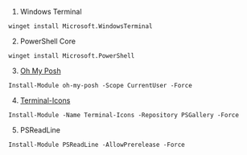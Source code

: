 1. Windows Terminal

```
winget install Microsoft.WindowsTerminal
```

2. PowerShell Core

```
winget install Microsoft.PowerShell
```

3. [Oh My Posh](https://ohmyposh.dev/)

```
Install-Module oh-my-posh -Scope CurrentUser -Force
```

4. [Terminal-Icons](https://github.com/devblackops/Terminal-Icons)

```
Install-Module -Name Terminal-Icons -Repository PSGallery -Force
```

5. PSReadLine

```
Install-Module PSReadLine -AllowPrerelease -Force
```
